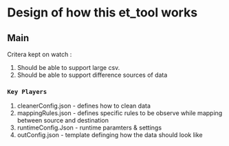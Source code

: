 # Design of how this et_tool works
## Main
Critera kept on watch : 
1. Should be able to support large csv.
2. Should be able to support difference  sources of data
### `Key Players`
1. cleanerConfig.json - defines how to clean data
2. mappingRules.json - defines specific rules to be observe while mapping between source and destination
3. runtimeConfig.Json - runtime paramters & settings
4. outConfig.json - template definging how the data should look like
